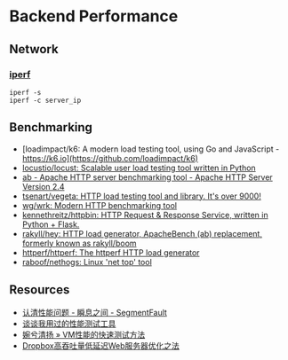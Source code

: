 # Backend Performance

## Network

### [iperf](https://iperf.fr/)

    iperf -s
    iperf -c server_ip

## Benchmarking

- [loadimpact/k6: A modern load testing tool, using Go and JavaScript - https://k6.io](https://github.com/loadimpact/k6)
- [locustio/locust: Scalable user load testing tool written in Python](https://github.com/locustio/locust)
- [ab - Apache HTTP server benchmarking tool - Apache HTTP Server Version 2.4](https://httpd.apache.org/docs/2.4/programs/ab.html)
- [tsenart/vegeta: HTTP load testing tool and library. It's over 9000!](https://github.com/tsenart/vegeta)
- [wg/wrk: Modern HTTP benchmarking tool](https://github.com/wg/wrk)
- [kennethreitz/httpbin: HTTP Request & Response Service, written in Python + Flask.](https://github.com/postmanlabs/httpbin)
- [rakyll/hey: HTTP load generator, ApacheBench (ab) replacement, formerly known as rakyll/boom](https://github.com/rakyll/hey)
- [httperf/httperf: The httperf HTTP load generator](https://github.com/httperf/httperf)
- [raboof/nethogs: Linux 'net top' tool](https://github.com/raboof/nethogs)

## Resources

- [认清性能问题 - 瞬息之间 - SegmentFault](https://segmentfault.com/a/1190000006662314)
- [谈谈我用过的性能测试工具](http://coffeechou.github.io/articles/2016-05-24/performance-test-tools)
- [婉兮清扬  » VM性能的快速测试方法](http://www.qyjohn.net/?p=2715)
- [Dropbox高吞吐量低延迟Web服务器优化之法](https://mp.weixin.qq.com/s?__biz=MzI4MjE3MTcwNA==&mid=2664336554&idx=1&sn=ef6aeba8ab66ffa4f47b09adf36abf0e)
